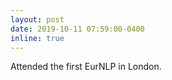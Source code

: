 ```yaml
---
layout: post
date: 2019-10-11 07:59:00-0400
inline: true
---
```

Attended the first EurNLP in London.
